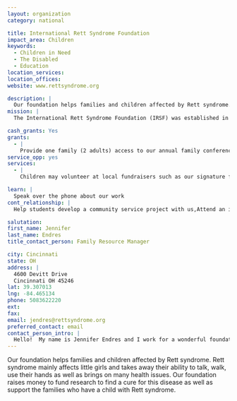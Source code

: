 ```yaml
---
layout: organization
category: national

title: International Rett Syndrome Foundation
impact_area: Children
keywords: 
  - Children in Need
  - The Disabled
  - Education
location_services: 
location_offices: 
website: www.rettsyndrome.org

description: |
  Our foundation helps families and children affected by Rett syndrome.  Rett syndrome mainly affects little girls and takes away their ability to talk, walk, use their hands as well as brings on many health issues.  Our foundation raises money to fund research to find a cure for this disease as well as support the families who have a child with Rett syndrome.
mission: |
  The International Rett Syndrome Foundation (IRSF) was established in July 2007 through the strategic merger of the Rett Syndrome Research Foundation and the International Rett Syndrome Association. IRSF funds research for treatments and a cure for Rett syndrome while enhancing the overall quality of life for those living with Rett syndrome by providing information, programs, and services. IRSF coordinates, cultivates, accelerates, and funds research that will produce a cure for Rett syndrome and reveal and develop treatments that will make the lives of people living with Rett syndrome richer and free of pain and discomfort. IRSF also assists families of individuals living with Rett syndrome and advocates for and raises awareness about individuals with Rett Syndrome.

cash_grants: Yes
grants: 
  - |
    Provide one family (2 adults) access to our annual family conference which provides information and resources to parents, caregivers and educators.  Parents consider this conference invaluable and life changing.  One child with Rett syndrome will also be enrolled in the conference's respite program where the child will participate in activities specifically designed for her.  Value $500
service_opp: yes
services: 
  - |
    Children may volunteer at local fundraisers such as our signature fundraising program, the Strollathon.

learn: |
  Speak over the phone about our work
cont_relationship: |
  Help students develop a community service project with us,Attend an in-school Check Award Assembly if we receive a grant,Help students tell local newspapers and media about their grant and/or project with us

salutation: 
first_name: Jennifer
last_name: Endres
title_contact_person: Family Resource Manager

city: Cincinnati
state: OH
address: |
  4600 Devitt Drive  
  Cincinnati OH 45246
lat: 39.307013
lng: -84.465134
phone: 5083622220
ext: 
fax: 
email: jendres@rettsyndrome.org
preferred_contact: email
contact_person_intro: |
  Hello!  My name is Jennifer Endres and I work for a wonderful foundation called the International Rett Syndrome Foundation.  We raise money to fund research so that we can someday find a cure to end this terrible disease that affects mostly girls.  We also support families who have a child with Rett syndrome.  I have a 8 year old daughter, Jillian, with Rett syndrome.  She is so beautiful and happy yet cannot walk, talk, use her hands or even play with a toy!  Girls with Rett syndrome are smart and understand what is going on around them.  They are "stuck" inside their bodies waiting to be cured.  They all have beautiful eyes and contagious smiles and giggles.
---
```

Our foundation helps families and children affected by Rett syndrome.  Rett syndrome mainly affects little girls and takes away their ability to talk, walk, use their hands as well as brings on many health issues.  Our foundation raises money to fund research to find a cure for this disease as well as support the families who have a child with Rett syndrome.